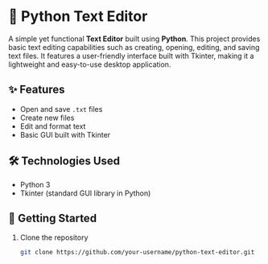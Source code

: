 # 📝 Python Text Editor

A simple yet functional **Text Editor** built using **Python**. This project provides basic text editing capabilities such as creating, opening, editing, and saving text files. It features a user-friendly interface built with Tkinter, making it a lightweight and easy-to-use desktop application.

## ✨ Features

- Open and save `.txt` files  
- Create new files  
- Edit and format text  
- Basic GUI built with Tkinter

## 🛠 Technologies Used

- Python 3  
- Tkinter (standard GUI library in Python)

## 🚀 Getting Started

1. Clone the repository  
   ```bash
   git clone https://github.com/your-username/python-text-editor.git
